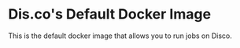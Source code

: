 # Dis.co's Default Docker Image

This is the default docker image that allows you to run jobs on Disco. 
